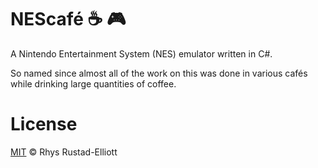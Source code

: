 # NEScafé :coffee: :video_game:

A Nintendo Entertainment System (NES) emulator written in C#.

So named since almost all of the work on this was done in various cafés while drinking large quantities of coffee.

# License

[MIT](https://github.com/GunshipPenguin/nescafe/blob/master/LICENSE) © Rhys Rustad-Elliott